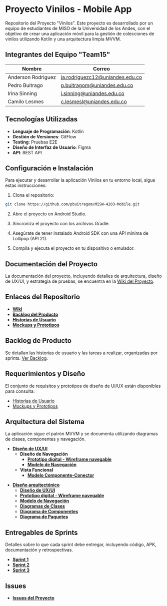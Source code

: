 # Proyecto Vinilos - Mobile App

Repositorio del Proyecto "Vinilos". Este proyecto es desarrollado por un equipo de estudiantes de MISO de la Universidad de los Andes, con el objetivo de crear una aplicación móvil para la gestión de colecciones de vinilos utilizando Kotlin y una arquitectura limpia MVVM.

## Integrantes del Equipo "Team15"

| Nombre             | Correo                         |
|--------------------|--------------------------------|
| Anderson Rodriguez | ja.rodriguezc12@uniandes.edu.co |
| Pedro Buitrago     | p.buitragom@uniandes.edu.co    |
| Irina Sinning      | i.sinning@uniandes.edu.co      |
| Camilo Lesmes      | c.lesmesl@uniandes.edu.co      |

## Tecnologías Utilizadas

- **Lenguaje de Programación**: Kotlin
- **Gestión de Versiones**: GitFlow
- **Testing**: Pruebas E2E
- **Diseño de Interfaz de Usuario**: Figma
- **API**: REST API

## Configuración e Instalación

Para ejecutar y desarrollar la aplicación Vinilos en tu entorno local, sigue estas instrucciones:

1. Clona el repositorio:
```bash
git clone https://github.com/pbuitragom/MISW-4203-Mobile.git
```
2. Abre el proyecto en Android Studio.

3. Sincroniza el proyecto con los archivos Gradle.

4. Asegúrate de tener instalado Android SDK con una API mínima de Lollipop (API 21).

5. Compila y ejecuta el proyecto en tu dispositivo o emulador.

## Documentación del Proyecto

La documentación del proyecto, incluyendo detalles de arquitectura, diseño de UX/UI, y estrategia de pruebas, se encuentra en la [Wiki del Proyecto](https://github.com/pbuitragom/MISW-4203-Mobile/wiki).


## Enlaces del Repositorio

- [**Wiki**](https://github.com/pbuitragom/MISW-4203-Mobile/wiki)
- [**Backlog del Producto**](https://github.com/users/pbuitragom/projects/3)
- [**Historias de Usuario**](https://github.com/pbuitragom/MISW-4203-Mobile/wiki/Historias-de-Usuario)
- [**Mockups y Prototipos**](https://www.figma.com/proto/jrm7H4gss8AXtnhRC3Ar2L/Material-3-Design-Kit-(Community)?node-id=57%3A47160&scaling=min-zoom&page-id=11%3A1833&starting-point-node-id=57%3A47160)

## Backlog de Producto

Se detallan las historias de usuario y las tareas a realizar, organizadas por sprints. [Ver Backlog](https://github.com/users/pbuitragom/projects/3).

## Requerimientos y Diseño

El conjunto de requisitos y prototipos de diseño de UI/UX están disponibles para consulta:

- [Historias de Usuario](https://github.com/pbuitragom/MISW-4203-Mobile/wiki/Historias-de-Usuario)
- [Mockups y Prototipos](https://www.figma.com/proto/jrm7H4gss8AXtnhRC3Ar2L/Material-3-Design-Kit-(Community)?node-id=57%3A47160&scaling=min-zoom&page-id=11%3A1833&starting-point-node-id=57%3A47160)

## Arquitectura del Sistema

La aplicación sigue el patrón MVVM y se documenta utilizando diagramas de clases, componentes y navegación.

- [**Diseño de UX/UI**](https://www.figma.com/proto/jrm7H4gss8AXtnhRC3Ar2L/Material-3-Design-Kit-(Community)?node-id=57-47160&scaling=min-zoom&page-id=11%3A1833&starting-point-node-id=57%3A47160)
  - **Diseño de Navegación**
    - [**Prototipo digital - Wireframe navegable**](https://www.figma.com/proto/jrm7H4gss8AXtnhRC3Ar2L/Material-3-Design-Kit-(Community)?node-id=57-47160&scaling=min-zoom&page-id=11%3A1833&starting-point-node-id=57%3A47160)
    - [**Modelo de Navegación**](https://github.com/pbuitragom/MISW-4203-Mobile/wiki/Modelo-de-Navegaci%C3%B3n)
  - **Vista Funcional**
    - [**Modelo Componente-Conector**](https://github.com/pbuitragom/MISW-4203-Mobile/wiki/Modelo-Componente-Conector)
* [**Diseño arquitectónico**](https://github.com/pbuitragom/MISW-4203-Mobile/wiki/Dise%C3%B1o-Arquitect%C3%B3nico-Sprint-2-%E2%80%90-Vinilos)
    * [**Diseño de UX/UI**](https://www.figma.com/proto/jrm7H4gss8AXtnhRC3Ar2L/Material-3-Design-Kit-(Community)?node-id=57-47160&scaling=min-zoom&page-id=11%3A1833&starting-point-node-id=57%3A47160)
    * [**Prototipo digital - Wireframe navegable**](https://www.figma.com/proto/jrm7H4gss8AXtnhRC3Ar2L/Material-3-Design-Kit-(Community)?node-id=57-47160&scaling=min-zoom&page-id=11%3A1833&starting-point-node-id=57%3A47160)
    * [**Modelo de Navegación**](https://github.com/pbuitragom/MISW-4203-Mobile/wiki/Modelo-de-Navegaci%C3%B3n)
  * [**Diagramas de Clases**](https://github.com/pbuitragom/MISW-4203-Mobile/assets/142732610/0bfa1bc0-bd0f-4b8a-a891-83191d5fa3b9)
  * [**Diagrama de Componentes**](https://github.com/pbuitragom/MISW-4203-Mobile/assets/142732610/283ba833-da26-4bdd-accd-d3fb5dc2ba28)
  * [**Diagrama de Paquetes**](https://github.com/pbuitragom/MISW-4203-Mobile/assets/142732610/8d3dcda1-7410-4927-8c8b-5da25ec87612)

## Entregables de Sprints

Detalles sobre lo que cada sprint debe entregar, incluyendo código, APK, documentación y retrospectivas.

- [**Sprint 1**](https://github.com/pbuitragom/MISW-4203-Mobile/wiki#proyecto-vinilos---sprint-1)
- [**Sprint 2**](https://github.com/pbuitragom/MISW-4203-Mobile/wiki#proyecto-vinilos---sprint-2)
- [**Sprint 3**](https://github.com/pbuitragom/MISW-4203-Mobile/wiki#proyecto-vinilos---sprint-3)


## Issues 

* [**Issues del Proyecto**](https://github.com/pbuitragom/MISW-4203-Mobile/issues)

